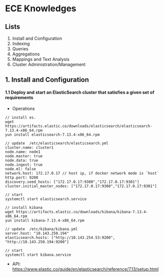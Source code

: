 # ECE Knowledges


## Lists

1. Install and Configuration
2. Indexing
3. Queries
4. Aggregations
5. Mappings and Text Analysis
6. Cluster Administration/Management

## 1. Install and Configuration
####  1.1 Deploy and start an ElasticSearch cluster that satisfies a given set of requirements

* Operations

```
// install es.
wget https://artifacts.elastic.co/downloads/elasticsearch/elasticsearch-7.13.4-x86_64.rpm
yun install elasticsearch-7.13.4-x86_64.rpm

// update  /etc/elasticsearch/elasticsearch.yml
cluster.name: cluster1 
node.name: node1
node.master: true 
node.data: true 
node.ingest: true
node.ml: false 
network.host: 172.17.0.17 // host ip, if docker network mode is `host`
http.port: 9200
discovery.seed_hosts: ["172.17.0.17:9300","172.17.0.17:9301"]
cluster.initial_master_nodes: ["172.17.0.17:9300","172.17.0.17:9301"]

// start 
systemctl start elasticsearch.service

// install kibana
wget https://artifacts.elastic.co/downloads/kibana/kibana-7.13.4-x86_64.rpm
yun install kibana-7.13.4-x86_64.rpm

// update  /etc/kibana/kibana.yml
server.host: "10.143.250.194"
elasticsearch.hosts: ["http://10.143.254.53:9200", "http://10.143.250.194:9200"]

// start
systemctl start kibana.service
```

* API: https://www.elastic.co/guide/en/elasticsearch/reference/7.13/setup.html
